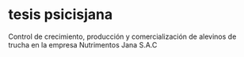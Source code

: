 # tesis psicisjana

Control de crecimiento, producción y comercialización de alevinos de trucha en la empresa Nutrimentos Jana S.A.C